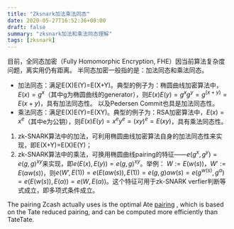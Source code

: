 ```yaml
---
title: "Zksnark加法乘法同态"
date: 2020-05-27T16:52:36+08:00
draft: false
summary: "zksnark加法和乘法同态理解"
tags: [zksnark]
---
```


目前，全同态加密（Fully Homomorphic Encryption, FHE）因当前算法复杂度问题，离实用仍有距离。
半同态加密一般指的是：加法同态和乘法同态。

* 加法同态：满足E(X)E(Y)=E(X+Y)。典型的例子为：椭圆曲线加密算法中，$E(x)=g^x$（其中g为椭圆曲线的generator），则$E(x)E(y)=g^xg^y=g^{(x+y)}=E(x+y)$，具有加法同态性。 以及Pedersen Commit也具是加法同态性。
* 乘法同态：满足E(X)E(Y)=E(XY)。典型的例子为：RSA加密算法中，$E(x)=x^e$（其中e为公钥），则$E(x)E(y)=x^ey^e=(xy)^e=E(xy)$，具有乘法同态性。



1. zk-SNARK算法中的加法，可利用椭圆曲线加密算法自身的加法同态性来实现，即E(X+Y)=E(X)E(Y)；
2. zk-SNARK算法中的乘法，可换用椭圆曲线pairing的特征——$e(g^x,g^y)=e(g,g)^{xy}$来实现，即$e(E(x), E(y))=e(g,g)^{xy}$。举例： $W := E(w(s))$，$W’ := E(α w(s))$，则$e(W’, E(1)) = e(E(α w(s)), E(1)) = e(g,g)αw(s) = e(g^{w(s)},g^α) = e(E(w(s)), E(α)) = e(W, E(α))$。这个特征可用于zk-SNARK verfier判断等式成立，即多项式条件成立。
   

The pairing Zcash actually uses is the optimal Ate [pairing](https://www.esat.kuleuven.be/cosic/publications/talk-96.pdf) , which is based on the Tate reduced pairing, and can be computed more efficiently than TateTate.
